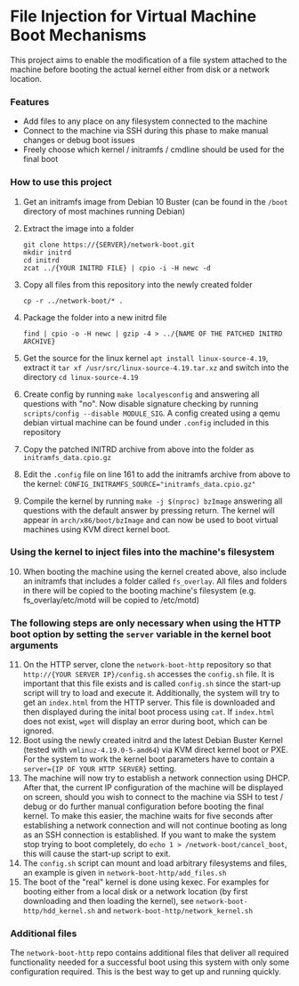 # File Injection for Virtual Machine Boot Mechanisms

This project aims to enable the modification of a file system attached to the machine before booting the actual kernel either from disk or a network location.

### Features
- Add files to any place on any filesystem connected to the machine
- Connect to the machine via SSH during this phase to make manual changes or debug boot issues
- Freely choose which kernel / initramfs / cmdline should be used for the final boot

### How to use this project
1. Get an initramfs image from Debian 10 Buster (can be found in the ```/boot``` directory of most machines running Debian)

2. Extract the image into a folder
	```
	git clone https://{SERVER}/network-boot.git
	mkdir initrd
	cd initrd
	zcat ../{YOUR INITRD FILE} | cpio -i -H newc -d
	```

3. Copy all files from this repository into the newly created folder
	```
	cp -r ../network-boot/* .
	```

4. Package the folder into a new initrd file
	```
	find | cpio -o -H newc | gzip -4 > ../{NAME OF THE PATCHED INITRD ARCHIVE}
	```
5. Get the source for the linux kernel ```apt install linux-source-4.19```, extract it ```tar xf /usr/src/linux-source-4.19.tar.xz``` and switch into the directory ```cd linux-source-4.19```
6. Create config by running ```make localyesconfig``` and answering all questions with "no". Now disable signature checking by running ```scripts/config --disable MODULE_SIG```. A config created using a qemu debian virtual machine can be found under ```.config``` included in this repository
7. Copy the patched INITRD archive from above into the folder as ```initramfs_data.cpio.gz```
8. Edit the ```.config``` file on line 161 to add the initramfs archive from above to the kernel: ```CONFIG_INITRAMFS_SOURCE="initramfs_data.cpio.gz"```
9. Compile the kernel by running ```make -j $(nproc) bzImage``` answering all questions with the default answer by pressing return. The kernel will appear in ```arch/x86/boot/bzImage``` and can now be used to boot virtual machines using KVM direct kernel boot.

### Using the kernel to inject files into the machine's filesystem
10. When booting the machine using the kernel created above, also include an initramfs that includes a folder called ```fs_overlay```. All files and folders in there will be copied to the booting machine's filesystem (e.g. fs_overlay/etc/motd will be copied to /etc/motd)

### The following steps are only necessary when using the HTTP boot option by setting the ```server``` variable in the kernel boot arguments
11. On the HTTP server, clone the ```network-boot-http``` repository so that ```http://{YOUR SERVER IP}/config.sh``` accesses the ```config.sh``` file. It is important that this file exists and is called ```config.sh``` since the start-up script will try to load and execute it. Additionally, the system will try to get an ```index.html``` from the HTTP server. This file is downloaded and then displayed during the inital boot process using ```cat```. If ```index.html``` does not exist, ```wget``` will display an error during boot, which can be ignored.
12. Boot using the newly created initrd and the latest Debian Buster Kernel (tested with ```vmlinuz-4.19.0-5-amd64```) via KVM direct kernel boot or PXE. For the system to work the kernel boot parameters have to contain a ```server={IP OF YOUR HTTP SERVER}``` setting.
13. The machine will now try to establish a network connection using DHCP. After that, the current IP configuration of the machine will be displayed on screen, should you wish to connect to the machine via SSH to test / debug or do further manual configuration before booting the final kernel. To make this easier, the machine waits for five seconds after establishing a network connection and will not continue booting as long as an SSH connection is established. If you want to make the system stop trying to boot completely, do ```echo 1 > /network-boot/cancel_boot```, this will cause the start-up script to exit.
14. The ```config.sh``` script can mount and load arbitrary filesystems and files, an example is given in ```network-boot-http/add_files.sh```
15. The boot of the "real" kernel is done using kexec. For examples for booting either from a local disk or a network location (by first downloading and then loading the kernel), see ```network-boot-http/hdd_kernel.sh``` and ```network-boot-http/network_kernel.sh```

### Additional files
The ```network-boot-http``` repo contains additional files that deliver all required functionality needed for a successful boot using this system with only some configuration required. This is the best way to get up and running quickly.